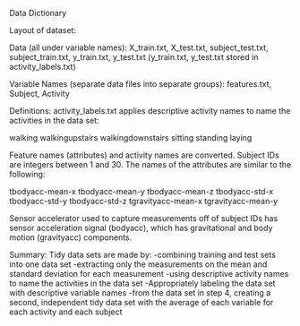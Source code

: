 Data Dictionary

Layout of dataset:

Data (all under variable names): 
X_train.txt, X_test.txt, subject_test.txt, subject_train.txt, 
y_train.txt, y_test.txt (y_train.txt, y_test.txt stored in activity_labels.txt)

Variable Names (separate data files into separate groups):
features.txt, Subject, Activity 

Definitions:
activity_labels.txt applies descriptive activity names to name the activities in the data set:

walking
walkingupstairs
walkingdownstairs
sitting
standing
laying

Feature names (attributes) and activity names are converted.
Subject IDs are integers between 1 and 30. The names of the attributes are similar to the following:

tbodyacc-mean-x 
tbodyacc-mean-y 
tbodyacc-mean-z 
tbodyacc-std-x 
tbodyacc-std-y 
tbodyacc-std-z 
tgravityacc-mean-x 
tgravityacc-mean-y

Sensor accelerator used to capture measurements off of subject IDs has sensor acceleration signal (bodyacc), which has gravitational and body motion (gravityacc) components.

Summary:
Tidy data sets are made by:
-combining training and test sets into one data set
-extracting only the measurements on the mean and standard deviation for each measurement 
-using descriptive activity names to name the activities in the data set
-Appropriately labeling the data set with descriptive variable names
-from the data set in step 4, creating a second, independent tidy data set with the average of each variable for each activity and each subject